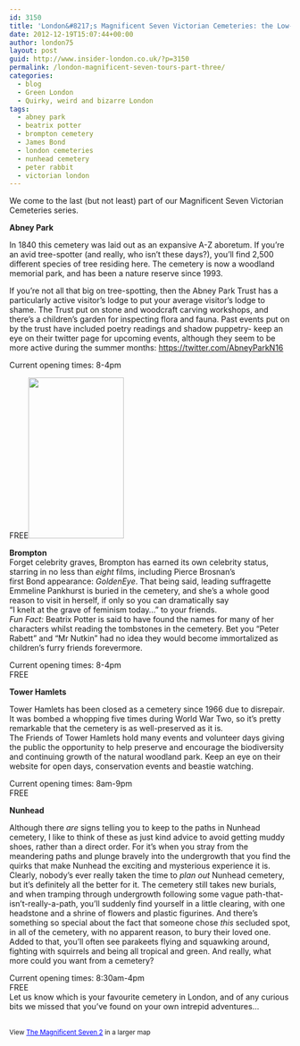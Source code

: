 ```yaml
---
id: 3150
title: 'London&#8217;s Magnificent Seven Victorian Cemeteries: the Low-Down Part 2'
date: 2012-12-19T15:07:44+00:00
author: london75
layout: post
guid: http://www.insider-london.co.uk/?p=3150
permalink: /london-magnificent-seven-tours-part-three/
categories:
  - blog
  - Green London
  - Quirky, weird and bizarre London
tags:
  - abney park
  - beatrix potter
  - brompton cemetery
  - James Bond
  - london cemeteries
  - nunhead cemetery
  - peter rabbit
  - victorian london
---
```

We come to the last (but not least) part of our Magnificent Seven Victorian Cemeteries series.

**Abney Park**

In 1840 this cemetery was laid out as an expansive A-Z aboretum. If you’re an avid tree-spotter (and really, who isn&#8217;t these days?), you’ll find 2,500 different species of tree residing here. The cemetery is now a woodland memorial park, and has been a nature reserve since 1993.
  
If you’re not all that big on tree-spotting, then the Abney Park Trust has a particularly active visitor’s lodge to put your average visitor’s lodge to shame. The Trust put on stone and woodcraft carving workshops, and there’s a children’s garden for inspecting flora and fauna. Past events put on by the trust have included poetry readings and shadow puppetry- keep an eye on their twitter page for upcoming events, although they seem to be more active during the summer months: <https://twitter.com/AbneyParkN16>

Current opening times: 8-4pm
  
FREE<img class="alignright" src="http://www.insider-london.co.uk/wp-content/uploads/2012/11/Peter_Rabbit_article_detail.png" alt="" width="171" height="288" />

<div>
  <strong>Brompton</strong><br /> Forget celebrity graves, Brompton has earned its own celebrity status,<br /> starring in no less than <em>eight </em>films, including Pierce Brosnan’s<br /> first Bond appearance: <em>GoldenEye</em>. That being said, leading suffragette<br /> Emmeline Pankhurst is buried in the cemetery, and she&#8217;s a whole good<br /> reason to visit in herself, if only so you can dramatically say<br /> &#8220;I knelt at the grave of feminism today&#8230;&#8221; to your friends.<em> </em><br /> <em>Fun Fact:</em> Beatrix Potter is said to have found the names for many of her<br /> characters whilst reading the tombstones in the cemetery. Bet you &#8220;Peter Rabett&#8221; and &#8220;Mr Nutkin&#8221; had no idea they would become immortalized as children’s furry friends forevermore.
</div>

<div>
  <p>
    Current opening times: 8-4pm<br /> FREE
  </p>
  
  <p>
    <strong>Tower Hamlets </strong>
  </p>
  
  <p>
    Tower Hamlets<strong> </strong>has been closed as a cemetery since 1966 due to disrepair. It was bombed a whopping five times during World War Two, so it&#8217;s pretty remarkable that the cemetery is as well-preserved as it is.<br /> The Friends of Tower Hamlets hold many events and volunteer days giving the public the opportunity to help preserve and encourage the biodiversity and continuing growth of the natural woodland park. Keep an eye on their website for open days, conservation events and beastie watching.
  </p>
  
  <p>
    Current opening times: 8am-9pm<br /> FREE
  </p>
  
  <p>
    <strong>Nunhead</strong>
  </p>
  
  <p>
    Although there <em>are </em>signs telling you to keep to the paths in Nunhead cemetery, I like to think of these as just kind advice to avoid getting muddy shoes, rather than a direct order. For it&#8217;s when you stray from the meandering paths and plunge bravely into the undergrowth that you find the quirks that make Nunhead the exciting and mysterious experience it is.<br /> Clearly, nobody&#8217;s ever really taken the time to <em>plan out</em> Nunhead cemetery, but it&#8217;s definitely all the better for it. The cemetery still takes new burials, and when tramping through undergrowth following some vague path-that-isn&#8217;t-really-a-path, you&#8217;ll suddenly find yourself in a little clearing, with one headstone and a shrine of flowers and plastic figurines. And there&#8217;s something so special about the fact that someone chose <em>this </em>secluded spot, in all of the cemetery, with no apparent reason, to bury their loved one.<br /> Added to that, you&#8217;ll often see parakeets flying and squawking around, fighting with squirrels and being all tropical and green. And really, what more could you want from a cemetery?
  </p>
  
  <p>
    Current opening times: 8:30am-4pm<br /> FREE<br /> Let us know which is your favourite cemetery in London, and of any curious bits we missed that you&#8217;ve found on your own intrepid adventures&#8230;
  </p>
  
  <p>
    <br /> <small>View <a style="color: #0000ff; text-align: left;" href="https://www.google.co.uk/maps/ms?msa=0&msid=209369988295192277035.0004d0cd88163cd66b679&ie=UTF8&t=m&source=embed&z=12">The Magnificent Seven 2</a> in a larger map</small>
  </p>
</div>